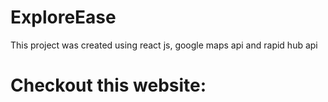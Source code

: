 # ExploreEase

This project was created using react js, google maps api and rapid hub api

# Checkout this website:


